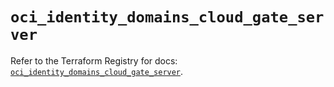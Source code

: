 # `oci_identity_domains_cloud_gate_server`

Refer to the Terraform Registry for docs: [`oci_identity_domains_cloud_gate_server`](https://registry.terraform.io/providers/oracle/oci/6.18.0/docs/resources/identity_domains_cloud_gate_server).
